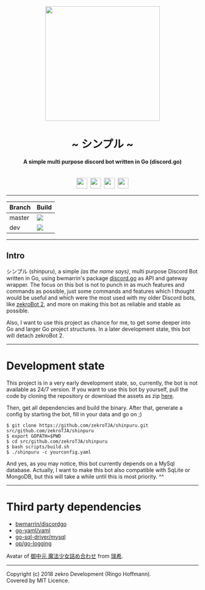 <div align="center">
    <img src="https://zekro.de/src/shinpuru_avi_circle.png" height="300" />
    <h1>~ シンプル ~</h1>
    <strong>
        A simple multi purpose discord bot written in Go (discord.go)<br>
    </strong><br><br>
    <a href="https://dc.zekro.de"><img height="28" src="https://img.shields.io/discord/307084334198816769.svg?style=for-the-badge&logo=discord" /></a>&nbsp;
    <a href="https://github.com/zekroTJA/shinpuru/releases"><img height="28" src="https://img.shields.io/github/tag/zekroTJA/shinpuru.svg?style=for-the-badge"/></a>&nbsp;
    <img height="28" src="https://forthebadge.com/images/badges/60-percent-of-the-time-works-every-time.svg" />&nbsp;
    <img height="28" src="https://forthebadge.com/images/badges/built-with-grammas-recipe.svg">
<br>
</div>

---

| Branch | Build |
|--------|-------|
| master | <a href="https://travis-ci.org/zekroTJA/shinpuru"><img src="https://travis-ci.org/zekroTJA/shinpuru.svg?branch=master" /></a> |
| dev | <a href="https://travis-ci.org/zekroTJA/shinpuru"><img src="https://travis-ci.org/zekroTJA/shinpuru.svg?branch=dev" /></a> |

---

## Intro

シンプル (shinpuru), a simple *(as the name says)*, multi purpose Discord Bot written in Go, using bwmarrin's package [discord.go](https://github.com/bwmarrin/discordgo) as API and gateway wrapper. The focus on this bot is not to punch in as much features and commands as possible, just some commands and features which I thought would be useful and which were the most used with my older Discord bots, like [zekroBot 2](https://github.com/zekroTJA/zekroBot2), and more on making this bot as reliable and stable as possible.

Also, I want to use this project as chance for me, to get some deeper into Go and larger Go project structures. In a later development state, this bot will detach zekroBot 2.

---

# Development state

This project is in a very early development state, so, currently, the bot is not available as 24/7 version. If you want to use this bot by yourself, pull the code by cloning the repository or download the assets as zip [here](https://github.com/zekroTJA/shinpuru/archive/master.zip).

Then, get all dependencies and build the binary. After that, generate a config by starting the bot, fill in your data and go on ;)

```
$ git clone https://github.com/zekroTJA/shinpuru.git src/github.com/zekroTJA/shinpuru
$ export GOPATH=$PWD
$ cd src/github.com/zekroTJA/shinpuru
$ bash scripts/build.sh
$ ./shinpuru -c yourconfig.yaml
```

And yes, as you may notice, this bot currently depends on a MySql database. Actually, I want to make this bot also compatible with SqLite or MongoDB, but this will take a while until this is most priority. ^^

---

# Third party dependencies

- [bwmarrin/discordgo](https://github.com/bwmarrin/discordgo)
- [go-yaml/yaml](https://github.com/go-yaml/yaml)
- [go-sql-driver/mysql](https://github.com/Go-SQL-Driver/MySQL/)
- [op/go-logging](https://github.com/op/go-logging)

Avatar of [御中元 魔法少女詰め合わせ](https://www.pixiv.net/member_illust.php?mode=medium&illust_id=44692506) from [瑞希](https://www.pixiv.net/member.php?id=137253).

---

Copyright (c) 2018 zekro Development (Ringo Hoffmann).  
Covered by MIT Licence.
